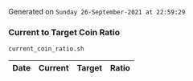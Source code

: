 Generated on `Sunday 26-September-2021 at 22:59:29`

### Current to Target Coin Ratio
`current_coin_ratio.sh`

Date|Current|Target|Ratio
---|---|---|---
